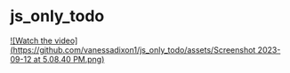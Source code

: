 # js_only_todo

[![Watch the video](https://github.com/vanessadixon1/js_only_todo/assets/Screenshot 2023-09-12 at 5.08.40 PM.png)](https://vimeo.com/863725396/144562f3a3)


